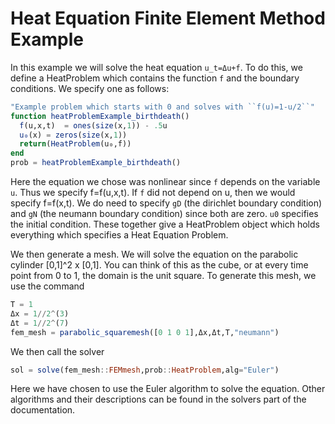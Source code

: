 # Heat Equation Finite Element Method Example

In this example we will solve the heat equation ``u_t=Δu+f``. To do this, we define
a HeatProblem which contains the function ``f`` and the boundary conditions. We
specify one as follows:

```julia
"Example problem which starts with 0 and solves with ``f(u)=1-u/2``"
function heatProblemExample_birthdeath()
  f(u,x,t)  = ones(size(x,1)) - .5u
  u₀(x) = zeros(size(x,1))
  return(HeatProblem(u₀,f))
end
prob = heatProblemExample_birthdeath()
```

Here the equation we chose was nonlinear since ``f`` depends on the variable ``u``.
Thus we specify f=f(u,x,t). If ``f`` did not depend on u, then we would specify f=f(x,t).
We do need to specify ``gD`` (the dirichlet boundary condition) and ``gN`` (the neumann
boundary condition) since both are zero. ``u0`` specifies the initial condition. These together
give a HeatProblem object which holds everything which specifies a Heat Equation Problem.

We then generate a mesh. We will solve the equation on the parabolic cylinder
[0,1]^2 x [0,1]. You can think of this as the cube, or at every time point from 0
to 1, the domain is the unit square. To generate this mesh, we use the command

```julia
T = 1
Δx = 1//2^(3)
Δt = 1//2^(7)
fem_mesh = parabolic_squaremesh([0 1 0 1],Δx,Δt,T,"neumann")
```  

We then call the solver

```julia
sol = solve(fem_mesh::FEMmesh,prob::HeatProblem,alg="Euler")
```

Here we have chosen to use the Euler algorithm to solve the equation. Other algorithms
and their descriptions can be found in the solvers part of the documentation.

